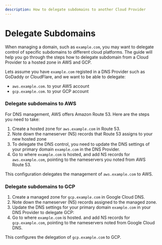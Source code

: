 ```yaml
---
description: How to delegate subdomains to another Cloud Provider
---
```


# Delegate Subdomains

When managing a domain, such as `example.com`, you may want to delegate control of specific subdomains to different cloud platforms. The guide will help you go through the steps how to delegate subdomain from a Cloud Provider to a hosted zone in AWS and GCP.

Lets assume you have `example.com` registed in a DNS Provider such as GoDaddy or CloudFlare, and we want to be able to delegate:

* `aws.example.com`. to your AWS account
* `gcp.example.com`. to your GCP account

### Delegate subdomains to AWS

For DNS management, AWS offers Amazon Route 53. Here are the steps you need to take:

1. Create a hosted zone for `aws.example.com` in Route 53.
2. Note down the nameserver (NS) records that Route 53 assigns to your new hosted zone
3. To delegate the DNS control, you need to update the DNS settings of your primary domain `example.com` in the DNS Provider.
4. Go to where `example.com` is hosted, and add NS records for `aws.example.com`, pointing to the nameservers you noted from AWS Route 53.

This configuration delegates the management of `aws.example.com` to AWS.

### Delegate subdomains to GCP

1. Create a managed zone for `gcp.example.com` in Google Cloud DNS.
2. Note down the nameserver (NS) records assigned to the managed zone.
3. Update the DNS settings for your primary domain `example.com` in your DNS Provider to delegate GCP:
4. Go to where `example.com` is hosted. and add NS records for `gcp.example.com`, pointing to the nameservers noted from Google Cloud DNS.

This configures the delegation of `gcp.example.com` to GCP.
